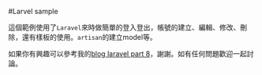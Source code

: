 #Larvel sample

這個範例使用了`Laravel`來時做簡單的登入登出，帳號的建立、編輯、修改、刪除，還有樣板的使用。`artisan`的建立model等。

如果你有興趣可以參考我的[blog laravel part 8](http://lighter.tw/blog/2014/06/21/laravel-part-8)，謝謝。如有任何問題歡迎一起討論。
